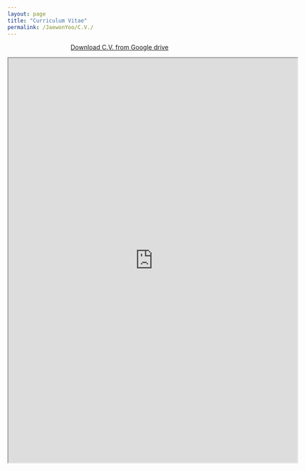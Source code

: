```yaml
---
layout: page
title: "Curriculum Vitae"
permalink: /JaewonYoo/C.V./
---
```


<p align="center">
<a href="http://bit.ly/2ItYuUI" target="_blank"> Download C.V. from Google drive</a>
</p>

<p align="center">
<iframe src="https://j1yoo4.github.io/190415_Jaewon_Yoo_CV.pdf" width="650" height="910">
</p>
